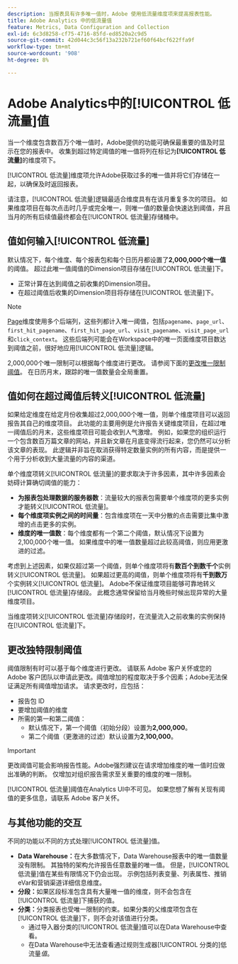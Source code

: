 ```yaml
---
description: 当报表具有许多唯一值时，Adobe 使用低流量维度项来提高报表性能。
title: Adobe Analytics 中的低流量值
feature: Metrics, Data Configuration and Collection
exl-id: 6c3d8258-cf75-4716-85fd-ed8520a2c9d5
source-git-commit: 42d044c3c56f13a232b721ef60f64bcf622ffa9f
workflow-type: tm+mt
source-wordcount: '908'
ht-degree: 8%

---
```


# Adobe Analytics中的[!UICONTROL 低流量]值

当一个维度包含数百万个唯一值时，Adobe提供的功能可确保最重要的值及时显示在您的报表中。 收集到超过特定阈值的唯一值将列在标记为&#x200B;**[!UICONTROL 低流量]**&#x200B;的维度项下。

[!UICONTROL 低流量]维度项允许Adobe获取过多的唯一值并将它们存储在一起，以确保及时返回报表。

请注意，[!UICONTROL 低流量]逻辑最适合维度具有在该月重复多次的项目。 如果维度项目在每次点击时几乎或完全唯一，则唯一值的数量会快速达到阈值，并且当月的所有后续值最终都会在[!UICONTROL 低流量]存储桶中。

## 值如何输入[!UICONTROL 低流量]

默认情况下，每个维度、每个报表包和每个日历月都设置了&#x200B;**2,000,000个唯一值**&#x200B;的阈值。 超过此唯一值阈值的Dimension项目存储在[!UICONTROL 低流量]下。

* 正常计算在达到阈值之前收集的Dimension项目。
* 在超过阈值后收集的Dimension项目将存储在[!UICONTROL 低流量]下。

>[!NOTE]
>[Page](../components/dimensions/page.md)维度使用多个后端列，这些列都计入唯一阈值，包括`pagename`、`page_url`、`first_hit_pagename`、`first_hit_page_url`、`visit_pagename`、`visit_page_url`和`click_context`。 这些后端列可能会在Workspace中的唯一页面维度项目数达到阈值之前，很好地应用[!UICONTROL 低流量]逻辑。

2,000,000个唯一限制可以根据每个维度进行更改。 请参阅下面的[更改唯一限制阈值](#changing-unique-limit-thresholds)。 在日历月末，跟踪的唯一值数量会全局重置。

## 值如何在超过阈值后转义[!UICONTROL 低流量]

如果给定维度在给定月份收集超过2,000,000个唯一值，则单个维度项目可以返回报告其自己的维度项目。 此功能的主要用例是允许报告关键维度项目，在超过唯一阈值后的月末，这些维度项目可能会收到人气激增。 例如，如果您的组织运行一个包含数百万篇文章的网站，并且新文章在月底变得流行起来，您仍然可以分析该文章的表现。 此逻辑并非旨在取消获得特定数量实例的所有内容，而是提供一个用于分析收到大量流量的内容的渠道。

单个维度项转义[!UICONTROL 低流量]的要求取决于许多因素，其中许多因素会妨碍计算确切阈值的能力：

* **为报表包处理数据的服务器数**：流量较大的报表包需要单个维度项的更多实例才能转义[!UICONTROL 低流量]。
* **每个维度项实例之间的时间量**：包含维度项在一天中分散的点击需要比集中激增的点击更多的实例。
* **维度的唯一值数**：每个维度都有一个第二个阈值，默认情况下设置为2,100,000个唯一值。 如果维度中的唯一值数量超过此较高阈值，则应用更激进的过滤。

考虑到上述因素，如果仅超过第一个阈值，则单个维度项将有&#x200B;**数百个到数千个**&#x200B;实例转义[!UICONTROL 低流量]。 如果超过更高的阈值，则单个维度项将有&#x200B;**千到数万**&#x200B;个实例转义[!UICONTROL 低流量]。 Adobe不保证维度项目能够可靠地转义[!UICONTROL 低流量]存储段。 此概念通常保留给当月晚些时候出现异常的大量维度项目。

当维度项转义[!UICONTROL 低流量]存储段时，在流量流入之前收集的实例保持在[!UICONTROL 低流量]下。

## 更改独特限制阈值

阈值限制有时可以基于每个维度进行更改。 请联系 Adobe 客户关怀或您的 Adobe 客户团队以申请此更改。阈值增加的程度取决于多个因素；Adobe无法保证满足所有阈值增加请求。 请求更改时，应包括：

* 报告包 ID
* 要增加阈值的维度
* 所需的第一和第二阈值：
   * 默认情况下，第一个阈值（初始分段）设置为&#x200B;**2,000,000**。
   * 第二个阈值（更激进的过滤）默认设置为&#x200B;**2,100,000**。

>[!IMPORTANT]
>
>更改阈值可能会影响报告性能。Adobe强烈建议在请求增加维度的唯一值时应做出准确的判断。 仅增加对组织报告需求至关重要的维度的唯一限制。

[!UICONTROL 低流量]阈值在Analytics UI中不可见。 如果您想了解有关现有阈值的更多信息，请联系 Adobe 客户关怀。

## 与其他功能的交互

不同的功能以不同的方式处理[!UICONTROL 低流量]值。

* **Data Warehouse：**&#x200B;在大多数情况下，Data Warehouse报表中的唯一值数量没有限制。 其独特的架构允许报告任意数量的唯一值。 但是，[!UICONTROL 低流量]值在某些有限情况下仍会出现。 示例包括列表变量、列表属性、推销eVar和营销渠道详细信息维度。
* **分段：**&#x200B;如果区段标准包含具有大量唯一值的维度，则不会包含在[!UICONTROL 低流量]下捕获的值。
* **分类：**&#x200B;分类报表也受唯一限制的约束。如果分类的父维度项包含在[!UICONTROL 低流量]下，则不会对该值进行分类。
   * 通过导入器分类的[!UICONTROL 低流量]值可以在Data Warehouse中查看。<!-- AN-115871 -->
   * 在Data Warehouse中无法查看通过规则生成器[!UICONTROL 分类的]低流量&#x200B;*值*。<!-- AN-122872 -->
